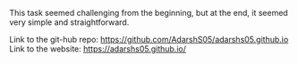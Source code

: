 This task seemed challenging from the beginning, but at the end, it seemed very simple and straightforward. 

Link to the git-hub repo: https://github.com/AdarshS05/adarshs05.github.io <br/>
Link to the website: https://adarshs05.github.io/
